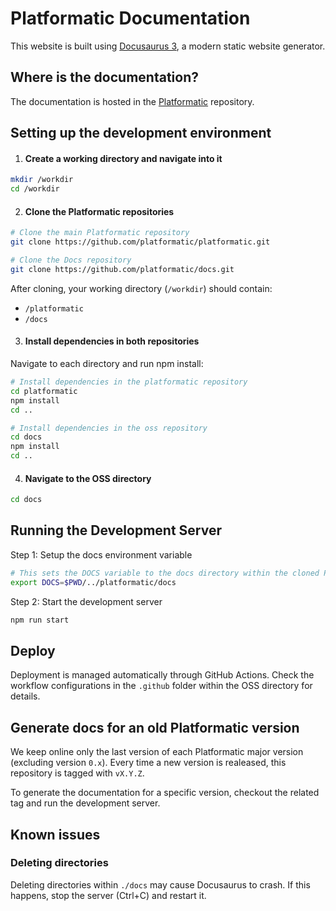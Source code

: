 # Platformatic Documentation

This website is built using [Docusaurus 3](https://docusaurus.io/), a modern static website generator.

## Where is the documentation?

The documentation is hosted in the [Platformatic](https://github.com/platformatic/platformatic/tree/main/docs) repository.

## Setting up the development environment

1. #### Create a working directory and navigate into it

```bash
mkdir /workdir
cd /workdir
```

2. #### Clone the Platformatic repositories

```bash
# Clone the main Platformatic repository
git clone https://github.com/platformatic/platformatic.git

# Clone the Docs repository
git clone https://github.com/platformatic/docs.git
```

After cloning, your working directory (`/workdir`) should contain:

- `/platformatic`
- `/docs`

3. #### Install dependencies in both repositories

Navigate to each directory and run npm install:

```bash
# Install dependencies in the platformatic repository
cd platformatic
npm install
cd ..

# Install dependencies in the oss repository
cd docs
npm install
cd ..
```

4. #### Navigate to the OSS directory

```bash
cd docs
```

## Running the Development Server

Step 1: Setup the docs environment variable

```bash
# This sets the DOCS variable to the docs directory within the cloned Platformatic repository
export DOCS=$PWD/../platformatic/docs
```

Step 2: Start the development server

```bash
npm run start
```

## Deploy

Deployment is managed automatically through GitHub Actions. Check the workflow configurations in the `.github` folder within the OSS directory for details.

## Generate docs for an old Platformatic version

We keep online only the last version of each Platformatic major version (excluding version `0.x`).
Every time a new version is realeased, this repository is tagged with `vX.Y.Z`.

To generate the documentation for a specific version, checkout the related tag and run the development server.

## Known issues

### Deleting directories

Deleting directories within `./docs` may cause Docusaurus to crash. If this happens, stop the server (Ctrl+C) and restart it.
